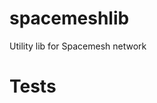 # spacemeshlib

Utility lib for Spacemesh network

# Tests

<!-- Jest Summary Comment -->

<!-- Jest Junit Comment -->

<!-- Jest Coverage Comment -->
